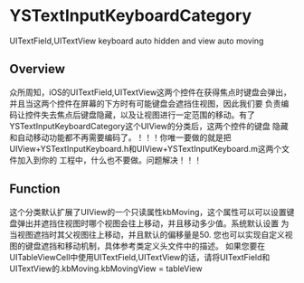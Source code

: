 # YSTextInputKeyboardCategory

UITextField,UITextView keyboard auto hidden and view auto moving

## Overview
  众所周知，iOS的UITextField,UITextView这两个控件在获得焦点时键盘会弹出，并且当这两个控件在屏幕的下方时有可能键盘会遮挡住视图，因此我们要
  负责编码让控件失去焦点后键盘隐藏，以及让视图进行一定范围的移动。有了YSTextInputKeyboardCategory这个UIView的分类后，这两个控件的键盘
  隐藏和自动移动功能都不再需要编码了。！！！你唯一要做的就是把UIView+YSTextInputKeyboard.h和UIView+YSTextInputKeyboard.m这两个文件加入到你的
  工程中，什么也不要做。问题解决！！！
## Function
  这个分类默认扩展了UIView的一个只读属性kbMoving，这个属性可以可以设置键盘弹出并遮挡住视图时哪个视图会往上移动，并且移动多少值。系统默认设置
  为当视图遮挡时其父视图往上移动，并且默认的偏移量是50.
  您也可以实现自定义视图的键盘遮挡和移动机制，具体参考类定义头文件中的描述。
  如果您要在UITableViewCell中使用UITextField,UITextView的话，请将UITextField和UITextView的.kbMoving.kbMovingView = tableView
 
  
  
  
  
